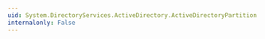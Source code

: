 ```yaml
---
uid: System.DirectoryServices.ActiveDirectory.ActiveDirectoryPartition.#ctor
internalonly: False
---
```

